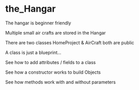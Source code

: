 # the_Hangar

The hangar is beginner friendly 

Multiple small air crafts are stored in the Hangar

There are two classes HomeProject & AirCraft both are public 

A class is just a blueprint...

See how to add attributes / fields to a class 

See how a constructor works to build Objects

See how methods work with and without parameters 


